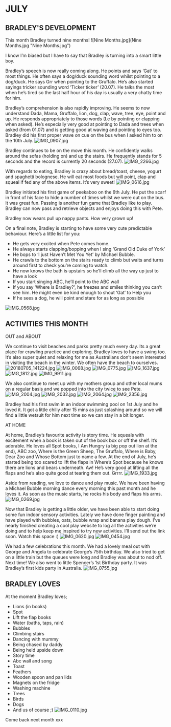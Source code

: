 # JULY

## BRADLEY'S DEVELOPMENT

This month Bradley turned nine months!
![Nine Months.jpg](Nine Months.jpg "Nine Months.jpg")

I know I’m biased but I have to say that Bradley is turning into a smart little boy.

Bradley’s speech is now really coming along. He points and says ‘Gat’ to most things. He often says a dog/duck sounding word whilst pointing to a dog/duck. He says Grr when pointing to the Gruffalo. He’s also started sayings tricker sounding word ‘Ticker ticker’ (20.07). He talks the most when he’s tired so the last half hour of his day is usually a very chatty time for him. 

Bradley’s comprehension is also rapidly improving. He seems to now understand Dada, Mama, Gruffalo, lion, dog, clap, wave, tree, eye, point and up. He responds appropriately to those words (I.e by pointing or clapping when asked). He’s especially very good at pointing to Dada and trees when asked (from 01.07) and is getting good at waving and pointing to eyes too. Bradley did his first proper wave on cue on the bus when I asked him to on the 10th July.
![IMG_0907.jpg](IMG_0907.jpg "IMG_0907.jpg")

Bradley continues to be on the move this month. He confidently walks around the sofas (holding on) and up the stairs. He frequently stands for 5 seconds and the record is currently 20 seconds (27.07).
![IMG_2266.jpg](IMG_2266.jpg "IMG_2266.jpg")

With regards to eating, Bradley is crazy about bread/toast, cheese, yogurt and spaghetti bolognese. He will eat most foods but will point, clap and squeal if fed any of the above items. It’s very sweet! 
![IMG_0616.jpg](IMG_0616.jpg "IMG_0616.jpg")

Bradley initiated his first game of peekaboo on the 6th July. He put the scarf in front of his face to hide a number of times whilst we were out on the bus. It was great fun. Passing is another fun game that Bradley like to play. Bradley can now pass and retrieve objects and enjoys doing this with Pete. 

Bradley now wears pull up nappy pants. How very grown up! 

On a final note, Bradley is starting to have some very cute predictable behaviour. Here’s a little list for you:
- He gets very excited when Pete comes home. 
- He always starts clapping/bopping when I sing ‘Grand Old Duke of York’ 
- He bops to ‘I just Haven’t Met You Yet’ by Michael Bubble. 
- He crawls to the bottom on the stairs ready to climb but waits and turns around first to check you’re coming to watch. 
- He now knows the bath is upstairs so he’ll climb all the way up just to have a look
- If you start singing ABC, he’ll point to the ABC wall
- If you say ‘Where is Bradley?’, he freezes and smiles thinking you can’t see him. He might even be kind enough to shout ‘Gat’ to Help you
- If he sees a dog, he will point and stare for as long as possible

![IMG_0568.jpg](IMG_0568.jpg "IMG_0568.jpg")


## ACTIVITIES THIS MONTH
OUT and ABOUT

We continue to visit beaches and parks pretty much every day. Its a great place for crawling practice and exploring. Bradley loves to have a swing too. It’s also super quiet and relaxing for me as Australians don’t seem interested in visiting the beach in the winter. We often have the beach to ourselves.  
![20180705_141224.jpg](20180705_141224.jpg "20180705_141224.jpg")
![IMG_0068.jpg](IMG_0068.jpg "IMG_0068.jpg")
![IMG_0775.jpg](IMG_0775.jpg "IMG_0775.jpg")
![IMG_1637.jpg](IMG_1637.jpg "IMG_1637.jpg")
![IMG_1812.jpg](IMG_1812.jpg "IMG_1812.jpg")
![IMG_9911.jpg](IMG_9911.jpg "IMG_9911.jpg")

We also continue to meet up with my mothers group and other local mums on a regular basis and we popped into the city twice to see Pete.
![IMG_2004.jpg](IMG_2004.jpg "IMG_2004.jpg")
![IMG_2032.jpg](IMG_2032.jpg "IMG_2032.jpg")
![IMG_2064.jpg](IMG_2064.jpg "IMG_2064.jpg")
![IMG_2356.jpg](IMG_2356.jpg "IMG_2356.jpg")

Bradley had his first swim in an indoor swimming pool on 1st July and he loved it. It got a little chilly after 15 mins as just splashing around so we will find a little wetsuit for him next time so we can stay in a bit longer. 


AT HOME

At home, Bradley’s favourite activity is story time. He squeals with excitement when a book is taken out of the book box or off the shelf. It’s adorable. He loves all Spot books, I Am Hungry (a big pop out lion at the end), ABC zoo, Where is the Green Sheep, The Gruffalo, Where is Baby, Dear Zoo and Whose Bottom just to name a few. At the end of July, he’s started being too scared to lift the flaps in Where’s Spot because he knows there are lions and bears underneath. Aw! He’s very good at lifting all the flaps and he’s also quite good at tearing them out. Grrrr. 
![IMG_1933.jpg](IMG_1933.jpg "IMG_1933.jpg")

Aside from reading, we love to dance and play music. We have been having a Michael Bubble morning dance every morning this past month and he loves it. As soon as the music starts, he rocks his body and flaps his arms. 
![IMG_0269.jpg](IMG_0269.jpg "IMG_0269.jpg")

Now that Bradley is getting a little older, we have been able to start doing some fun indoor sensory activities. Lately we have done finger painting and have played with bubbles, oats, bubble wrap and banana play dough. I’ve nearly finished creating a cool play website to log all the activities we’re doing and to help keep me inspired to try new activities. I’ll send out the link soon. Watch this space :)
![IMG_0620.jpg](IMG_0620.jpg "IMG_0620.jpg")
![IMG_0454.jpg](IMG_0454.jpg "IMG_0454.jpg")

We had a few celebrations this month. We had a lovely meal out with George and Angela to celebrate George’s 75th birthday. We also tried to get on a little train but the queues were long and Bradley was about to nod off. Next time! We also went to little Spencer’s 1st Birthday party. It was Bradley’s first kids party in Australia. 
![IMG_0755.jpg](IMG_0755.jpg "IMG_0755.jpg")

## BRADLEY LOVES
At the moment Bradley loves; 
- Lions (in books)
- Spot
- Lift the flap books
- Water (baths, taps, rain)
- Bubbles
- Climbing stairs
- Dancing with mummy
- Being chased by daddy
- Being held upside down
- Story time
- Abc wall and song
- Toast
- Feathers
- Wooden spoon and pan lids
- Magnets on the fridge 
- Washing machine 
- Trees
- Birds
- Dogs
- And us of course ;)
![IMG_0110.jpg](IMG_0110.jpg "IMG_0110.jpg")

Come back next month xxx
